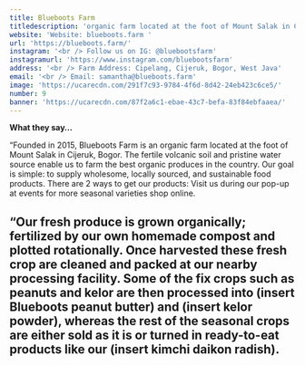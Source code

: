 ```yaml
---
title: Blueboots Farm
titledescription: 'organic farm located at the foot of Mount Salak in Cijeruk, Bogor'
website: 'Website: blueboots.farm '
url: 'https://blueboots.farm/'
instagram: '<br /> Follow us on IG: @bluebootsfarm'
instagramurl: 'https://www.instagram.com/bluebootsfarm'
address: '<br /> Farm Address: Cipelang, Cijeruk, Bogor, West Java'
email: '<br /> Email: samantha@blueboots.farm'
image: 'https://ucarecdn.com/291f7c93-9784-4f6d-8d42-24eb423c6ce5/'
number: 9
banner: 'https://ucarecdn.com/87f2a6c1-ebae-43c7-befa-83f84ebfaaea/'
---
```

**What they say…** 

“Founded in 2015, Blueboots Farm is an organic farm located at the foot of Mount Salak in Cijeruk, Bogor. The fertile volcanic soil and pristine water source enable us to farm the best organic produces in the country. Our goal is simple: to supply wholesome, locally sourced, and sustainable food products. There are 2 ways to get our products: Visit us during our pop-up at events for more seasonal varieties shop online. 

“Our fresh produce is grown organically; fertilized by our own homemade compost and plotted rotationally. Once harvested these fresh crop are cleaned and packed at our nearby processing facility. Some of the fix crops such as peanuts and kelor are then processed into (insert Blueboots peanut butter) and (insert kelor powder), whereas the rest of the seasonal crops are either sold as it is or turned in ready-to-eat products like our (insert kimchi daikon radish).
---
